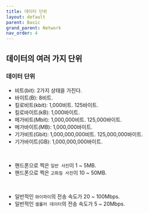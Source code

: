 ```yaml
---
title: 데이터 단위
layout: default
parent: Basic
grand_parent: Network
nav_order: 4
---
```


## 데이터의 여러 가지 단위
### 데이터 단위
- 비트(bit): 2가지 상태을 가진다.<br/>
- 바이트(B): 8비트.<br/>
- 킬로비트(kbit): 1,000비트. 125바이트.<br/>
- 킬로바이트(kB): 1,000바이트.<br/>
- 메가비트(Mbit): 1,000,000비트. 125,000바이트.<br/>
- 메가바이트(MB): 1,000,000바이트.<br/>
- 기가비트(Gbit): 1,000,000,000비트. 125,000,000바이트.<br/>
- 기가바이트(GB): 1,000,000,000바이트.<br/>
<br/>

- 핸드폰으로 찍은 ``일반 사진``이 1 ~ 5MB.<br/>
- 핸드폰으로 찍은 ``고화질 사진``이 10 ~ 50MB.<br/>
<br/>

- 일반적인 ``와이파이``의 전송 속도가 20 ~ 100Mbps.<br/>
- 일반적인 ``셀룰러 데이터``의 전송 속도가 5 ~ 20Mbps.<br/>

